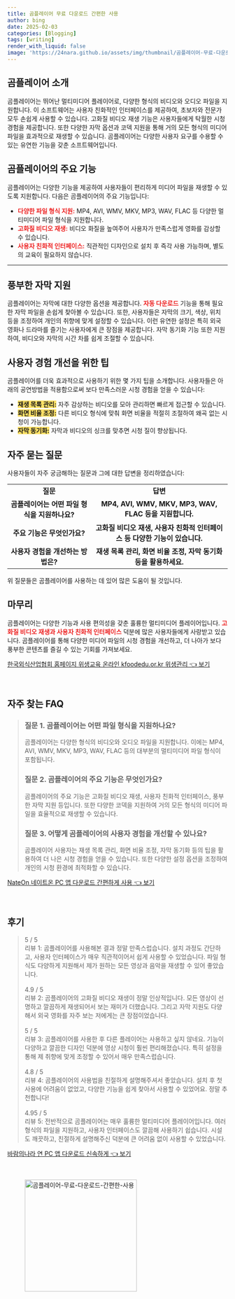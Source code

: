 ```yaml
---
title: 곰플레이어 무료 다운로드 간편한 사용
author: bing
date: 2025-02-03
categories: [Blogging]
tags: [writing]
render_with_liquid: false
image: 'https://24nara.github.io/assets/img/thumbnail/곰플레이어-무료-다운로드-간편한-사용.webp'
---
```



<h2 id='곰플레이어_소개'>곰플레이어 소개</h2>

<p>곰플레이어는 뛰어난 멀티미디어 플레이어로, 다양한 형식의 비디오와 오디오 파일을 지원합니다. 이 소프트웨어는 사용자 친화적인 인터페이스를 제공하여, 초보자와 전문가 모두 손쉽게 사용할 수 있습니다. 고화질 비디오 재생 기능은 사용자들에게 탁월한 시청 경험을 제공합니다. 또한 다양한 자막 옵션과 코덱 지원을 통해 거의 모든 형식의 미디어 파일을 효과적으로 재생할 수 있습니다. 곰플레이어는 다양한 사용자 요구를 수용할 수 있는 유연한 기능을 갖춘 소프트웨어입니다.</p>

<h2 id='주요_기능'>곰플레이어의 주요 기능</h2>

<p>곰플레이어는 다양한 기능을 제공하여 사용자들이 편리하게 미디어 파일을 재생할 수 있도록 지원합니다. 다음은 곰플레이어의 주요 기능입니다:</p>

<ul>
    <li><b><span style="color: #ee2323;">다양한 파일 형식 지원:</span></b> MP4, AVI, WMV, MKV, MP3, WAV, FLAC 등 다양한 멀티미디어 파일 형식을 지원합니다.</li>
    <li><b><span style="color: #ee2323;">고화질 비디오 재생:</span></b> 비디오 화질을 높여주어 사용자가 만족스럽게 영화를 감상할 수 있습니다.</li>
    <li><b><span style="color: #ee2323;">사용자 친화적 인터페이스:</span></b> 직관적인 디자인으로 설치 후 즉각 사용 가능하며, 별도의 교육이 필요하지 않습니다.</li>
</ul>

<hr />

<h2 id='자막_지원'>풍부한 자막 지원</h2>

<p>곰플레이어는 자막에 대한 다양한 옵션을 제공합니다. <b><span style="color: #ee2323;">자동 다운로드</span></b> 기능을 통해 필요한 자막 파일을 손쉽게 찾아볼 수 있습니다. 또한, 사용자들은 자막의 크기, 색상, 위치 등을 조정하여 개인의 취향에 맞게 설정할 수 있습니다. 이런 유연한 설정은 특히 외국 영화나 드라마를 즐기는 사용자에게 큰 장점을 제공합니다. 자막 동기화 기능 또한 지원하여, 비디오와 자막의 시간 차를 쉽게 조절할 수 있습니다.</p>

<h2 id='사용자_경험_개선'>사용자 경험 개선을 위한 팁</h2>

<p>곰플레이어를 더욱 효과적으로 사용하기 위한 몇 가지 팁을 소개합니다. 사용자들은 아래의 공연방법을 적용함으로써 보다 만족스러운 시청 경험을 얻을 수 있습니다:</p>

<ul>
    <li><b><span style="background-color: #ffe066;">재생 목록 관리:</span></b> 자주 감상하는 비디오를 모아 관리하면 빠르게 접근할 수 있습니다.</li>
    <li><b><span style="background-color: #ffe066;">화면 비율 조정:</span></b> 다른 비디오 형식에 맞춰 화면 비율을 적절히 조절하여 왜곡 없는 시청이 가능합니다.</li>
    <li><b><span style="background-color: #ffe066;">자막 동기화:</span></b> 자막과 비디오의 싱크를 맞추면 시청 질이 향상됩니다.</li>
</ul>

<h2 id='자주_묻는_질문'>자주 묻는 질문</h2>

<p>사용자들이 자주 궁금해하는 질문과 그에 대한 답변을 정리하였습니다:</p>

<table>
    <tr>
        <td style="text-align: center; height: 17px;"><b>질문</b></td>
        <td style="text-align: center; height: 17px;"><b>답변</b></td>
    </tr>
    <tr>
        <td style="text-align: center; height: 17px;"><b>곰플레이어는 어떤 파일 형식을 지원하나요?</b></td>
        <td style="text-align: center; height: 17px;"><b>MP4, AVI, WMV, MKV, MP3, WAV, FLAC 등을 지원합니다.</b></td>
    </tr>
    <tr>
        <td style="text-align: center; height: 17px;"><b>주요 기능은 무엇인가요?</b></td>
        <td style="text-align: center; height: 17px;"><b>고화질 비디오 재생, 사용자 친화적 인터페이스 등 다양한 기능이 있습니다.</b></td>
    </tr>
    <tr>
        <td style="text-align: center; height: 17px;"><b>사용자 경험을 개선하는 방법은?</b></td>
        <td style="text-align: center; height: 17px;"><b>재생 목록 관리, 화면 비율 조정, 자막 동기화 등을 활용하세요.</b></td>
    </tr>
</table>

<p>위 질문들은 곰플레이어를 사용하는 데 있어 많은 도움이 될 것입니다.</p>

<h2 id='마무리'>마무리</h2>

<p>곰플레이어는 다양한 기능과 사용 편의성을 갖춘 훌륭한 멀티미디어 플레이어입니다. <b><span style="color: #ee2323;">고화질 비디오 재생과 사용자 친화적 인터페이스</span></b> 덕분에 많은 사용자들에게 사랑받고 있습니다. 곰플레이어를 통해 다양한 미디어 파일의 시청 경험을 개선하고, 더 나아가 보다 풍부한 콘텐츠를 즐길 수 있는 기회를 가져보세요.</p>


<p><a class="click-button" title="한국외식산업협회 홈페이지 위생교육 온라인 kfoodedu.or.kr 위생관리" href="https://24nara.github.io/posts/%ED%95%9C%EA%B5%AD%EC%99%B8%EC%8B%9D%EC%82%B0%EC%97%85%ED%98%91%ED%9A%8C-%ED%99%88%ED%8E%98%EC%9D%B4%EC%A7%80-%EC%9C%84%EC%83%9D%EA%B5%90%EC%9C%A1-%EC%98%A8%EB%9D%BC%EC%9D%B8-kfoodedu.or.kr-%EC%9C%84%EC%83%9D%EA%B4%80%EB%A6%AC/" rel="dofollow">한국외식산업협회 홈페이지 위생교육 온라인 kfoodedu.or.kr 위생관리 👈 보기</a></p><br>
<h2 id='자주_찾는_FAQ'>자주 찾는 FAQ</h2>
<div itemscope="" itemtype="https://schema.org/FAQPage"> 
<blockquote> 
<div itemscope="" itemprop="mainEntity" itemtype="https://schema.org/Question"> 
<h3 itemprop="name">질문 1. 곰플레이어는 어떤 파일 형식을 지원하나요?</h3> 
<div itemscope="" itemprop="acceptedAnswer" itemtype="https://schema.org/Answer"> 
<span itemprop="text"> 
<p>곰플레이어는 다양한 형식의 비디오와 오디오 파일을 지원합니다. 이에는 MP4, AVI, WMV, MKV, MP3, WAV, FLAC 등의 대부분의 멀티미디어 파일 형식이 포함됩니다.</p> 
</span> 
</div> 
</div> 

<div itemscope="" itemprop="mainEntity" itemtype="https://schema.org/Question"> 
<h3 itemprop="name">질문 2. 곰플레이어의 주요 기능은 무엇인가요?</h3> 
<div itemscope="" itemprop="acceptedAnswer" itemtype="https://schema.org/Answer"> 
<span itemprop="text"> 
<p>곰플레이어의 주요 기능은 고화질 비디오 재생, 사용자 친화적 인터페이스, 풍부한 자막 지원 등입니다. 또한 다양한 코덱을 지원하여 거의 모든 형식의 미디어 파일을 효율적으로 재생할 수 있습니다.</p> 
</span> 
</div> 
</div> 

<div itemscope="" itemprop="mainEntity" itemtype="https://schema.org/Question"> 
<h3 itemprop="name">질문 3. 어떻게 곰플레이어의 사용자 경험을 개선할 수 있나요?</h3> 
<div itemscope="" itemprop="acceptedAnswer" itemtype="https://schema.org/Answer"> 
<span itemprop="text"> 
<p>곰플레이어 사용자는 재생 목록 관리, 화면 비율 조정, 자막 동기화 등의 팁을 활용하여 더 나은 시청 경험을 얻을 수 있습니다. 또한 다양한 설정 옵션을 조정하여 개인의 시청 환경에 최적화할 수 있습니다.</p> 
</span> 
</div> 
</div> 
</blockquote> 
</div>
<p><a class="click-button" title="NateOn 네이트온 PC 앱 다운로드 간편하게 사용" href="https://24nara.github.io/posts/NateOn-%EB%84%A4%EC%9D%B4%ED%8A%B8%EC%98%A8-PC-%EC%95%B1-%EB%8B%A4%EC%9A%B4%EB%A1%9C%EB%93%9C-%EA%B0%84%ED%8E%B8%ED%95%98%EA%B2%8C-%EC%82%AC%EC%9A%A9/" rel="dofollow">NateOn 네이트온 PC 앱 다운로드 간편하게 사용 👈 보기</a></p><br>
<h2 id='후기'>후기</h2>
<div itemscope itemtype="https://schema.org/Product">
  <blockquote>
  <div itemprop="review" itemscope itemtype="https://schema.org/Review">
      <div itemprop="reviewRating" itemscope itemtype="https://schema.org/Rating"> <span itemprop="ratingValue">5</span> / <span itemprop="bestRating">5</span> </div>
      <span itemprop="reviewBody">리뷰 1: 곰플레이어를 사용해본 결과 정말 만족스럽습니다. 설치 과정도 간단하고, 사용자 인터페이스가 매우 직관적이어서 쉽게 사용할 수 있었습니다. 파일 형식도 다양하게 지원해서 제가 원하는 모든 영상과 음악을 재생할 수 있어 좋았습니다.</span>
  </div>
  <br>
  <div itemprop="review" itemscope itemtype="https://schema.org/Review">
      <div itemprop="reviewRating" itemscope itemtype="https://schema.org/Rating"> <span itemprop="ratingValue">4.9</span> / <span itemprop="bestRating">5</span> </div>
      <span itemprop="reviewBody">리뷰 2: 곰플레이어의 고화질 비디오 재생이 정말 인상적입니다. 모든 영상이 선명하고 깔끔하게 재생되어서 보는 재미가 더했습니다. 그리고 자막 지원도 다양해서 외국 영화를 자주 보는 저에게는 큰 장점이었습니다.</span>
  </div>
  <br>
  <div itemprop="review" itemscope itemtype="https://schema.org/Review">
      <div itemprop="reviewRating" itemscope itemtype="https://schema.org/Rating"> <span itemprop="ratingValue">5</span> / <span itemprop="bestRating">5</span> </div>
      <span itemprop="reviewBody">리뷰 3: 곰플레이어를 사용한 후 다른 플레이어는 사용하고 싶지 않네요. 기능이 다양하고 깔끔한 디자인 덕분에 영상 시청이 훨씬 편리해졌습니다. 특히 설정을 통해 제 취향에 맞게 조정할 수 있어서 매우 만족스럽습니다.</span>
  </div>
  <br>
  <div itemprop="review" itemscope itemtype="https://schema.org/Review">
      <div itemprop="reviewRating" itemscope itemtype="https://schema.org/Rating"> <span itemprop="ratingValue">4.8</span> / <span itemprop="bestRating">5</span> </div>
      <span itemprop="reviewBody">리뷰 4: 곰플레이어의 사용법을 친절하게 설명해주셔서 좋았습니다. 설치 후 첫 사용에 어려움이 없었고, 다양한 기능을 쉽게 찾아서 사용할 수 있었어요. 정말 추천합니다!</span>
  </div>
  <br>
  <div itemprop="review" itemscope itemtype="https://schema.org/Review">
      <div itemprop="reviewRating" itemscope itemtype="https://schema.org/Rating"> <span itemprop="ratingValue">4.95</span> / <span itemprop="bestRating">5</span> </div>
      <span itemprop="reviewBody">리뷰 5: 전반적으로 곰플레이어는 매우 훌륭한 멀티미디어 플레이어입니다. 여러 형식의 파일을 지원하고, 사용자 인터페이스도 깔끔해 사용하기 쉽습니다. 시설도 깨끗하고, 친절하게 설명해주신 덕분에 큰 어려움 없이 사용할 수 있었습니다.</span>
  </div>
  </blockquote>
</div>
<p><a class="click-button" title="바람의나라 연 PC 앱 다운로드 신속하게" href="https://24nara.github.io/posts/%EB%B0%94%EB%9E%8C%EC%9D%98%EB%82%98%EB%9D%BC-%EC%97%B0-PC-%EC%95%B1-%EB%8B%A4%EC%9A%B4%EB%A1%9C%EB%93%9C-%EC%8B%A0%EC%86%8D%ED%95%98%EA%B2%8C/" rel="dofollow">바람의나라 연 PC 앱 다운로드 신속하게 👈 보기</a></p><br>
<figure class="image"><img src="https://24nara.github.io/assets/img/thumbnail/곰플레이어-무료-다운로드-간편한-사용.webp" alt="곰플레이어-무료-다운로드-간편한-사용" width="256" height="256"></figure>